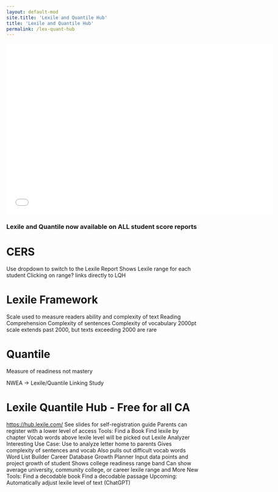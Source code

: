 ```yaml
---
layout: default-mod
site.title: 'Lexile and Quantile Hub'
title: 'Lexile and Quantile Hub'
permalink: /lex-quant-hub
---
```


<embed src="media/cera.lexile.quantile_conf.pptx.pdf#toolbar=0&navpanes=0"
    height="450px"
    width="700px">

### Lexile and Quantile now available on ALL student score reports

# CERS
Use dropdown to switch to the Lexile Report
Shows Lexile range for each student
Clicking on range? links directly to LQH

# Lexile Framework
Scale used to measure readers ability and complexity of text
Reading Comprehension
Complexity of sentences
Complexity of vocabulary
2000pt scale extends past 2000, but texts exceeding 2000 are rare

# Quantile
Measure of readiness not mastery

NWEA -> Lexile/Quantile Linking Study

# Lexile Quantile Hub - Free for all CA
https://hub.lexile.com/
See slides for self-registration guide
Parents can register with a lower level of access
Tools:
Find a Book
Find lexile by chapter
Vocab words above lexile level will be picked out
Lexile Analyzer
Interesting Use Case: Use to analyze letter home to parents
Gives complexity of sentences and vocab
Also pulls out difficult vocab words
Word List Builder
Career Database
Growth Planner
Input data points and project growth of student
Shows college readiness range band
Can show average university, community college, or career lexile range
and More
New Tools:
Find a decodable book
Find a decodable passage
Upcoming:
Automatically adjust lexile level of text (ChatGPT)
